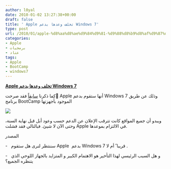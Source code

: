 ```yaml
---
author: l0yal
date: 2010-01-02 13:27:38+00:00
draft: false
title: ' Apple تخلف وعدها بدعم Windows 7'
type: post
url: /2010/01/apple-%d8%aa%d8%ae%d9%84%d9%81-%d9%88%d8%b9%d8%af%d9%87%d8%a7-%d8%a8%d8%af%d8%b9%d9%85-windows-7/
categories:
- Apple
- برمجيات
- عتاد
tags:
- Apple
- BootCamp
- windows7
---
```


[**Apple تخلف وعدها بدعم Windows 7**](https://www.it-scoop.com/2010/01/apple-%d8%aa%d8%ae%d9%84%d9%81-%d9%88%d8%b9%d8%af%d9%87%d8%a7-%d8%a8%d8%af%d8%b9%d9%85-windows-7/)


كما ذكرنا [سابقاً](https://www.it-scoop.com/2009/12/%d9%87%d9%84-%d8%b3%d8%aa%d8%af%d8%b9%d9%85-%d8%ad%d9%88%d8%a7%d8%b3%d9%8a%d8%a8-apple-%d9%86%d8%b8%d8%a7%d9%85-windows-7/) فقد صرحت َApple أنها ستقوم بدعم Windows 7 وذلك عن طريق برنامج BootCamp الموجود بأجهزتها

[![](https://www.it-scoop.com/wp-content/uploads/2010/01/AppleMonitor.jpg)
](https://www.it-scoop.com/2010/01/apple-%d8%aa%d8%ae%d9%84%d9%81-%d9%88%d8%b9%d8%af%d9%87%d8%a7-%d8%a8%d8%af%d8%b9%d9%85-windows-7/)

ويبدو أن جميع المواقع كانت تترقب الإعلان عن الدعم حسب وعود أبل قبل نهاية السنة، وحتى الآن لا شيئ. فبالتالي فقد فشلت Apple في الالتزام بموعدها.

المصدر

-   سننتظر لنرى هل ستقوم Apple  بدعم Windows 7 قريبا ً أم لا .

-   و هل السبب الرئيسي لهذا التأخير هو الاهتمام الكبير و المتزايد بالجهاز اللوحي الذي يتنظره الجميع؟
